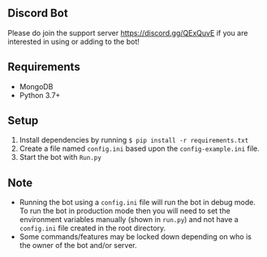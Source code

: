 Discord Bot
-
Please do join the support server https://discord.gg/QExQuvE if you are interested in using or adding to the bot!

## Requirements
- MongoDB
- Python 3.7+

## Setup

1. Install dependencies by running ``` $ pip install -r requirements.txt ```
2. Create a file named `config.ini` based upon the `config-example.ini` file.
3. Start the bot with `Run.py`

## Note
- Running the bot using a ```config.ini``` file will run the bot in debug mode. To run the bot in
production mode then you will need to set the environment variables manually (shown in ```run.py```) and
not have a ```config.ini``` file created in the root directory.
- Some commands/features may be locked down depending on who is the owner of the bot and/or server.
